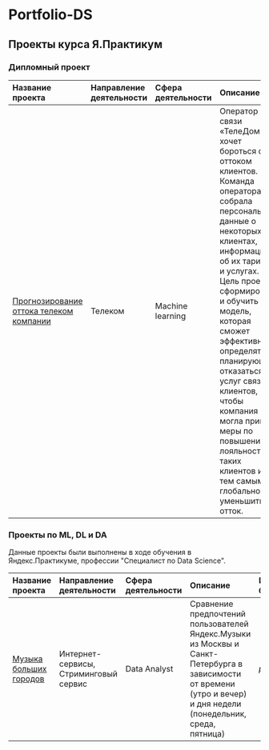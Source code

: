 # Portfolio-DS

## Проекты курса Я.Практикум

### Дипломный проект
| Название проекта |Направление деятельности|Сфера деятельности|Описание | Используемые библиотеки | 
|:---------------------- |:-----------------|:--------------| :---------------------- | :---------------------- |
| [Прогнозирование оттока телеком компании]() |Телеком |Machine learning |Оператор связи «ТелеДом» хочет бороться с оттоком клиентов. Команда оператора собрала персональные данные о некоторых клиентах, информацию об их тарифах и услугах. Цель проекта: сформировать и обучить модель, которая сможет эффективно определять планирующих отказаться от услуг связи клиентов, чтобы компания могла принять меры по повышению лояльности таких клиентов и тем самым - глобально уменьшить отток.| *Matplotlib, Pandas, Python, Seaborn, NumPy, Scikit-learn, Phik, Category_encoders,  исследовательский анализ данных, классификация* |

### Проекты по ML, DL и DA
Данные проекты были выполнены в ходе обучения в Яндекс.Практикуме, профессии "Специалист по Data Science".

| Название проекта |Направление деятельности|Сфера деятельности|Описание | Используемые библиотеки | 
|:---------------------- |:-----------------|:--------------| :---------------------- | :---------------------- |
| [Музыка больших городов](big_cities_music) |Интернет-сервисы, Стриминговый сервис |Data Analyst |Сравнение предпочтений пользователей Яндекс.Музыки из Москвы и Санкт-Петербурга в зависимости от времени (утро и вечер) и дня недели (понедельник, среда, пятница)| *pandas* |
